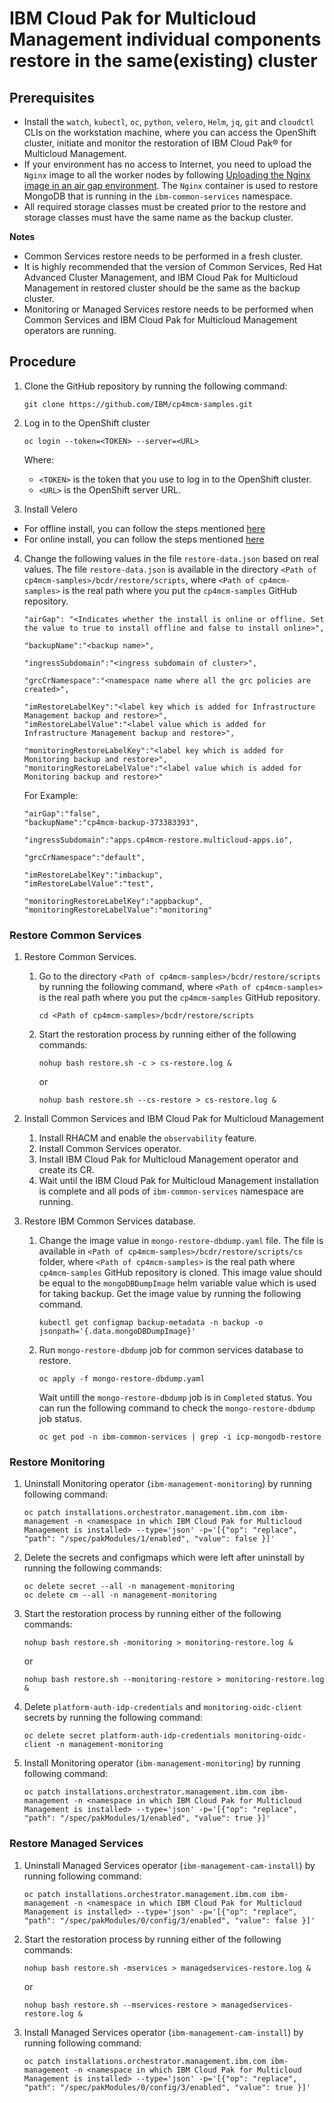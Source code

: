 # IBM Cloud Pak for Multicloud Management individual components restore in the same(existing) cluster

## Prerequisites

- Install the `watch`, `kubectl`, `oc`, `python`, `velero`, `Helm`, `jq`, `git` and `cloudctl` CLIs on the workstation machine, where you can access the OpenShift cluster, initiate and monitor the restoration of IBM Cloud Pak® for Multicloud Management.
- If your environment has no access to Internet, you need to upload the `Nginx` image to all the worker nodes by following [Uploading the Nginx image in an air gap environment](../install/UploadNginxImageOnAirgap.md). The `Nginx` container is used to restore MongoDB that is running in the `ibm-common-services` namespace.
- All required storage classes must be created prior to the restore and storage classes must have the same name as the backup cluster.

**Notes**
- Common Services restore needs to be performed in a fresh cluster.
- It is highly recommended that the version of Common Services, Red Hat Advanced Cluster Management, and IBM Cloud Pak for Multicloud Management in restored cluster should be the same as the backup cluster.
- Monitoring or Managed Services restore needs to be performed when Common Services and IBM Cloud Pak for Multicloud Management operators are running.

## Procedure

1. Clone the GitHub repository by running the following command:

     ```
     git clone https://github.com/IBM/cp4mcm-samples.git
     ```
       
2. Log in to the OpenShift cluster

     ```
     oc login --token=<TOKEN> --server=<URL>
     ```

     Where:
   
     - `<TOKEN>` is the token that you use to log in to the OpenShift cluster.
     - `<URL>` is the OpenShift server URL.

3. Install Velero

  - For offline install, you can follow the steps mentioned [here](../install/InstallVeleroOnAirgap.md)
  - For online install, you can follow the steps mentioned [here](../install/VeleroInstallation.md)

4. Change the following values in the file `restore-data.json` based on real values. The file `restore-data.json` is available in the directory `<Path of cp4mcm-samples>/bcdr/restore/scripts`, where `<Path of cp4mcm-samples>` is the real path where you put the `cp4mcm-samples` GitHub repository.

   ```
   "airGap": "<Indicates whether the install is online or offline. Set the value to true to install offline and false to install online>",
       
   "backupName":"<backup name>",
        
   "ingressSubdomain":"<ingress subdomain of cluster>",
        
   "grcCrNamespace":"<namespace name where all the grc policies are created>",
        
   "imRestoreLabelKey":"<label key which is added for Infrastructure Management backup and restore>",
   "imRestoreLabelValue":"<label value which is added for Infrastructure Management backup and restore>",

   "monitoringRestoreLabelKey":"<label key which is added for Monitoring backup and restore>",
   "monitoringRestoreLabelValue":"<label value which is added for Monitoring backup and restore>" 
   ```

   For Example:

    ```
    "airGap":"false",
    "backupName":"cp4mcm-backup-373383393",

    "ingressSubdomain":"apps.cp4mcm-restore.multicloud-apps.io",

    "grcCrNamespace":"default",

    "imRestoreLabelKey":"imbackup",
    "imRestoreLabelValue":"test",

    "monitoringRestoreLabelKey":"appbackup",
    "monitoringRestoreLabelValue":"monitoring"
    ```

### Restore Common Services
1. Restore Common Services.

    1. Go to the directory `<Path of cp4mcm-samples>/bcdr/restore/scripts` by running the following command, where `<Path of cp4mcm-samples>` is the real path where you put the `cp4mcm-samples` GitHub repository.

       ```
       cd <Path of cp4mcm-samples>/bcdr/restore/scripts
       ```

    2. Start the restoration process by running either of the following commands:

       ```
       nohup bash restore.sh -c > cs-restore.log &
       ```
       or 

       ```
       nohup bash restore.sh --cs-restore > cs-restore.log &
       ```

2. Install Common Services and IBM Cloud Pak for Multicloud Management

    1. Install RHACM and enable the `observability` feature.
    2. Install Common Services operator.
    3. Install IBM Cloud Pak for Multicloud Management operator and create its CR.
    4. Wait until the IBM Cloud Pak for Multicloud Management installation is complete and all pods of `ibm-common-services` namespace are running.

3. Restore IBM Common Services database.

    1. Change the image value in `mongo-restore-dbdump.yaml` file. The file is available in `<Path of cp4mcm-samples>/bcdr/restore/scripts/cs` folder, where `<Path of cp4mcm-samples>` is the real path where `cp4mcm-samples` GitHub repository is cloned. This image value should be equal to the `mongoDBDumpImage` helm variable value which is used for taking backup. Get the image value by running the following command.

       ```
       kubectl get configmap backup-metadata -n backup -o jsonpath='{.data.mongoDBDumpImage}'
       ```

    2. Run `mongo-restore-dbdump` job for common services database to restore.

       ```
       oc apply -f mongo-restore-dbdump.yaml
       ```
    
       Wait untill the `mongo-restore-dbdump` job is in `Completed` status. You can run the following command to check the `mongo-restore-dbdump` job status.

       ```
       oc get pod -n ibm-common-services | grep -i icp-mongodb-restore
       ``` 

### Restore Monitoring
1. Uninstall Monitoring operator (`ibm-management-monitoring`) by running following command:

   ```
   oc patch installations.orchestrator.management.ibm.com ibm-management -n <namespace in which IBM Cloud Pak for Multicloud Management is installed> --type='json' -p='[{"op": "replace", "path": "/spec/pakModules/1/enabled", "value": false }]'
   ```

2. Delete the secrets and configmaps which were left after uninstall by running the following commands:

    ```
    oc delete secret --all -n management-monitoring
    oc delete cm --all -n management-monitoring
    ```

3. Start the restoration process by running either of the following commands:

    ```
    nohup bash restore.sh -monitoring > monitoring-restore.log &
    ```
    or 
  
    ```
    nohup bash restore.sh --monitoring-restore > monitoring-restore.log &
    ```

4. Delete `platform-auth-idp-credentials` and `monitoring-oidc-client` secrets by running the following command:
  
    ```
    oc delete secret platform-auth-idp-credentials monitoring-oidc-client -n management-monitoring
    ```

5. Install Monitoring operator (`ibm-management-monitoring`) by running following command:

   ```
   oc patch installations.orchestrator.management.ibm.com ibm-management -n <namespace in which IBM Cloud Pak for Multicloud Management is installed> --type='json' -p='[{"op": "replace", "path": "/spec/pakModules/1/enabled", "value": true }]'
   ```


### Restore Managed Services
1. Uninstall Managed Services operator (`ibm-management-cam-install`) by running following command:

   ```
   oc patch installations.orchestrator.management.ibm.com ibm-management -n <namespace in which IBM Cloud Pak for Multicloud Management is installed> --type='json' -p='[{"op": "replace", "path": "/spec/pakModules/0/config/3/enabled", "value": false }]'
   ```

2. Start the restoration process by running either of the following commands:

    ```
    nohup bash restore.sh -mservices > managedservices-restore.log &
    ```
    or 
  
    ```
    nohup bash restore.sh --mservices-restore > managedservices-restore.log &
    ```

3. Install Managed Services operator (`ibm-management-cam-install`) by running following command:

   ```
   oc patch installations.orchestrator.management.ibm.com ibm-management -n <namespace in which IBM Cloud Pak for Multicloud Management is installed> --type='json' -p='[{"op": "replace", "path": "/spec/pakModules/0/config/3/enabled", "value": true }]'
   ```

